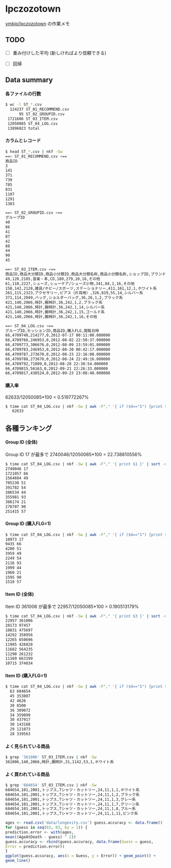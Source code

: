 lpczozotown
===
[ymkjp/lpczozotown](https://github.com/ymkjp/lpczozotown) の作業メモ

## TODO
* [ ] 重み付けした平均 (新しければより信頼できる)
* [ ] 回帰


## Data summary

#### 各ファイルの行数
```sh
$ wc -l ST_*.csv
  124237 ST_01_RECOMMEND.csv
      95 ST_02_GROUPID.csv
 1721606 ST_03_ITEM.csv
 12050085 ST_04_LOG.csv
 13896023 total
```


#### カラムとレコード

```sh
$ head ST_*.csv | nkf -Sw
==> ST_01_RECOMMEND.csv <==
商品ID
3
141
371
739
785
831
1107
1291
1383

==> ST_02_GROUPID.csv <==
グループID
40
86
41
87
42
88
44
90
45

==> ST_03_ITEM.csv <==
商品ID,商品大分類ID,商品小分類ID,商品大分類名称,商品小分類名称,ショップID,ブランドID,ゾーンID,カラーカテゴリID,カラーカテゴリ名称
49,120,2105,音楽・本,CD,180,279,10,16,その他
61,118,2227,シューズ,シューケア/シューズ小物,341,84,1,16,その他
150,142,2128,雑貨/ホビー/スポーツ,ステーショナリー,411,161,12,1,ホワイト系
261,115,2323,アクセサリー,ピアス（片耳用）,326,819,55,14,シルバー系
371,114,2049,バッグ,ショルダーバッグ,36,26,1,2,ブラック系
421,140,2066,時計,腕時計,36,242,1,2,ブラック系
421,140,2066,時計,腕時計,36,242,1,14,シルバー系
421,140,2066,時計,腕時計,36,242,1,15,ゴールド系
421,140,2066,時計,腕時計,36,242,1,16,その他

==> ST_04_LOG.csv <==
グループID,セッションID,商品ID,購入FLG,閲覧日時
66,4709748,214277,0,2012-07-17 00:11:00.000000
66,4709766,246953,0,2012-08-02 22:50:37.000000
66,4709773,306676,0,2012-08-09 23:59:01.000000
66,4709783,246953,0,2012-08-20 00:42:17.000000
66,4709787,273670,0,2012-08-23 22:16:08.000000
66,4709788,273670,0,2012-08-24 22:49:16.000000
66,4709792,71009,0,2012-08-28 22:30:54.000000
66,4709815,56163,0,2012-09-21 22:26:33.000000
66,4709817,430524,0,2012-09-23 23:08:48.000000
```


#### 購入率
62633/12050085*100 = 0.519772267%

```sh
$ time cat ST_04_LOG.csv | nkf -Sw | awk -F"," '{ if ($4=="1") {print $0} }' | tee ~/Desktop/all_purchased.csv | wc -l
   62633
```

## 各種ランキング

#### Group ID (全体)

Group ID 17 が最多で 2740046/12050085*100 = 22.738810556%

```sh
$ time cat ST_04_LOG.csv | nkf -Sw | awk -F"," '{ print $1 }' | sort -n | uniq -c | sort -nr | tee ~/Desktop/ranking_group.dat | head
2740046 17
1721057 66
1564684 49
705238 51
391782 54
386534 44
355981 93
306174 21
278707 90
251415 57
```

#### Group ID (購入FLG=1)

```sh
$ time cat ST_04_LOG.csv | nkf -Sw | awk -F"," '{ if ($4=="1") {print $1} }' | sort -n | uniq -c | sort -nr | tee ~/Desktop/ranking_purchased_group.dat | head
10973 17
9435 66
4200 51
3959 49
2249 54
2116 93
1999 44
1960 21
1595 90
1518 57
```


#### Item ID (全体)

Item ID 361006 が最多で 22957/12050085*100 = 0.190513179%

```sh
$ time cat ST_04_LOG.csv | nkf -Sw | awk -F"," '{ print $3 }' | sort -n | uniq -c | sort -nr | tee ~/Desktop/ranking_item.dat | head
22957 361006
20173 97457
18831 475697
14292 358956
12265 650696
11985 426028
11682 564235
11290 261232
11169 663199
10715 374034
```

#### Item ID (購入FLG=1)

```sh
$ time cat ST_04_LOG.csv | nkf -Sw | awk -F"," '{ if ($4=="1") {print $3} }' | sort -n | uniq -c | sort -nr | tee ~/Desktop/ranking_purchased_item.dat | head
  63 684654
  45 353807
  42 4626
  38 8500
  36 309072
  34 359899
  30 437917
  30 143168
  29 121073
  28 339563
```

#### よく見られている商品

```sh
$ grep '361006' ST_03_ITEM.csv | nkf -Sw
361006,140,2066,時計,腕時計,31,1142,53,1,ホワイト系
```

#### よく買われている商品

```sh
$ grep '684654' ST_03_ITEM.csv | nkf -Sw
684654,101,2001,トップス,Tシャツ・カットソー,24,11,1,1,ホワイト系
684654,101,2001,トップス,Tシャツ・カットソー,24,11,1,2,ブラック系
684654,101,2001,トップス,Tシャツ・カットソー,24,11,1,3,グレー系
684654,101,2001,トップス,Tシャツ・カットソー,24,11,1,7,グリーン系
684654,101,2001,トップス,Tシャツ・カットソー,24,11,1,8,ブルー系
684654,101,2001,トップス,Tシャツ・カットソー,24,11,1,11,ピンク系
```


```R
ages <- read.csv('data/longevity.csv') guess.accuracy <- data.frame()
for (guess in seq(63, 83, by = 1)) {
prediction.error <- with(ages,
mean((AgeAtDeath - guess) ^ 2))
guess.accuracy <- rbind(guess.accuracy, data.frame(Guess = guess,
Error = prediction.error))
}
ggplot(guess.accuracy, aes(x = Guess, y = Error)) + geom_point() +
geom_line()
```










